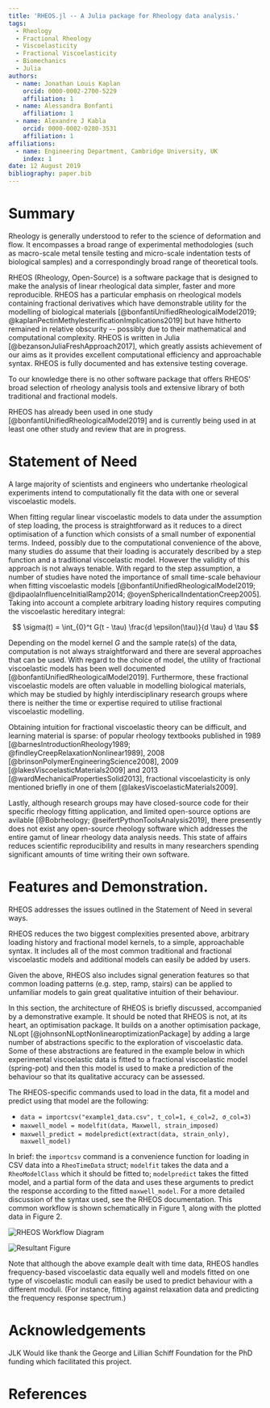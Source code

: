 ```yaml
---
title: 'RHEOS.jl -- A Julia package for Rheology data analysis.'
tags:
  - Rheology
  - Fractional Rheology
  - Viscoelasticity
  - Fractional Viscoelasticity
  - Biomechanics
  - Julia
authors:
  - name: Jonathan Louis Kaplan
    orcid: 0000-0002-2700-5229
    affiliation: 1
  - name: Alessandra Bonfanti
    affiliation: 1
  - name: Alexandre J Kabla
    orcid: 0000-0002-0280-3531
    affiliation: 1
affiliations:
  - name: Engineering Department, Cambridge University, UK
    index: 1
date: 12 August 2019
bibliography: paper.bib
---
```

# Summary
Rheology is generally understood to refer to the science of deformation and flow. It encompasses a broad range of experimental methodologies (such as macro-scale metal tensile testing and micro-scale indentation tests of biological samples) and a correspondingly broad range of theoretical tools.

RHEOS (Rheology, Open-Source) is a software package that is designed to make the analysis of linear rheological data simpler, faster and more reproducible. RHEOS has a particular emphasis on rheological models containing fractional derivatives which have demonstrable utility for the modelling of biological materials [@bonfantiUnifiedRheologicalModel2019; @kaplanPectinMethylesterificationImplications2019] but have hitherto remained in relative obscurity -- possibly due to their mathematical and computational complexity. RHEOS is written in Julia [@bezansonJuliaFreshApproach2017], which greatly assists achievement of our aims as it provides excellent computational efficiency and approachable syntax. RHEOS is fully documented and has extensive testing coverage.

To our knowledge there is no other software package that offers RHEOS' broad selection of rheology analysis tools and extensive library of both traditional and fractional models.

RHEOS has already been used in one study [@bonfantiUnifiedRheologicalModel2019] and is currently being used in at least one other study and review that are in progress.

# Statement of Need
A large majority of scientists and engineers who undertanke rheological experiments intend to computationally fit the data with one or several viscoelastic models.

When fitting regular linear viscoelastic models to data under the assumption of step loading, the process is straightforward as it reduces to a direct optimisation of a function which consists of a small number of exponential terms. Indeed, possibly due to the computational convenience of the above, many studies do assume that their loading is accurately described by a step function and a traditional viscoelastic model. However the validity of this approach is not always tenable. With regard to the step assumption, a number of studies have noted the importance of small time-scale behaviour when fitting viscoelastic models [@bonfantiUnifiedRheologicalModel2019; @dipaolaInfluenceInitialRamp2014; @oyenSphericalIndentationCreep2005]. Taking into account a complete arbitrary loading history requires computing the viscoelastic hereditary integral:

$$ \sigma(t) = \int_{0}^t G(t - \tau) \frac{d \epsilon(\tau)}{d \tau} d \tau $$

Depending on the model kernel *G* and the sample rate(s) of the data, computation is not always straightforward and there are several approaches that can be used. With regard to the choice of model, the utility of fractional viscoelastic models has been well documented [@bonfantiUnifiedRheologicalModel2019]. Furthermore, these fractional viscoelastic models are often valuable in modelling biological materials, which may be studied by highly interdisciplinary research groups where there is neither the time or expertise required to utilise fractional viscoelastic modelling.

Obtaining intuition for fractional viscoelastic theory can be difficult, and learning material is sparse: of popular rheology textbooks published in 1989 [@barnesIntroductionRheology1989; @findleyCreepRelaxationNonlinear1989], 2008 [@brinsonPolymerEngineeringScience2008], 2009 [@lakesViscoelasticMaterials2009] and 2013 [@wardMechanicalPropertiesSolid2013], fractional viscoelasticity is only mentioned briefly in one of them [@lakesViscoelasticMaterials2009]. 

Lastly, although research groups may have closed-source code for their specific rheology fitting application, and limited open-source options are avilable [@Bobrheology; @seifertPythonToolsAnalysis2019], there presently does not exist any open-source rheology software which addresses the entire gamut of linear rheology data analysis needs. This state of affairs reduces scientific reproducibility and results in many researchers spending significant amounts of time writing their own software.

# Features and Demonstration.
RHEOS addresses the issues outlined in the Statement of Need in several ways. 

RHEOS reduces the two biggest complexities presented above, arbitrary loading history and fractional model kernels, to a simple, approachable syntax. It includes all of the most common traditional and fractional viscoelastic models and additional models can easily be added by users.

Given the above, RHEOS also includes signal generation features so that common loading patterns (e.g. step, ramp, stairs) can be applied to unfamiliar models to gain great qualitative intuition of their behaviour.

In this section, the architecture of RHEOS is briefly discussed, accompanied by a demonstrative example. It should be noted that RHEOS is not, at its heart, an optimisation package. It builds on a another optimisation package, NLopt [@johnsonNLoptNonlinearoptimizationPackage] by adding a large number of abstractions specific to the exploration of viscoelastic data. Some of these abstractions are featured in the example below in which experimental viscoelastic data is fitted to a fractional viscoelastic model (spring-pot) and then this model is used to make a prediction of the behaviour so that its qualitative accuracy can be assessed.

 The RHEOS-specific commands used to load in the data, fit a model and predict using that model are the following:
- `data = importcsv("example1_data.csv", t_col=1, ϵ_col=2, σ_col=3)`
- `maxwell_model = modelfit(data, Maxwell, strain_imposed)`
- `maxwell_predict = modelpredict(extract(data, strain_only), maxwell_model)`

In brief: the `importcsv` command is a convenience function for loading in CSV data into a `RheoTimeData` struct; `modelfit` takes the data and a `RheoModelClass` which it should be fitted to; `modelpredict` takes the fitted model, and a partial form of the data and uses these arguments to predict the response according to the fitted `maxwell_model`. For a more detailed discussion of the syntax used, see the RHEOS documentation. This common workflow is shown schematically in Figure 1, along with the plotted data in Figure 2.

![RHEOS Workflow Diagram](diagram_v3.png)

![Resultant Figure](predictfigure.png)

Note that although the above example dealt with time data, RHEOS handles frequency-based viscoelastic data equally well and models fitted on one type of viscoelastic moduli can easily be used to predict behaviour with a different moduli. (For instance, fitting against relaxation data and predicting the frequency response spectrum.)

# Acknowledgements
JLK Would like thank the George and Lillian Schiff Foundation for the PhD funding which facilitated this project.

# References
